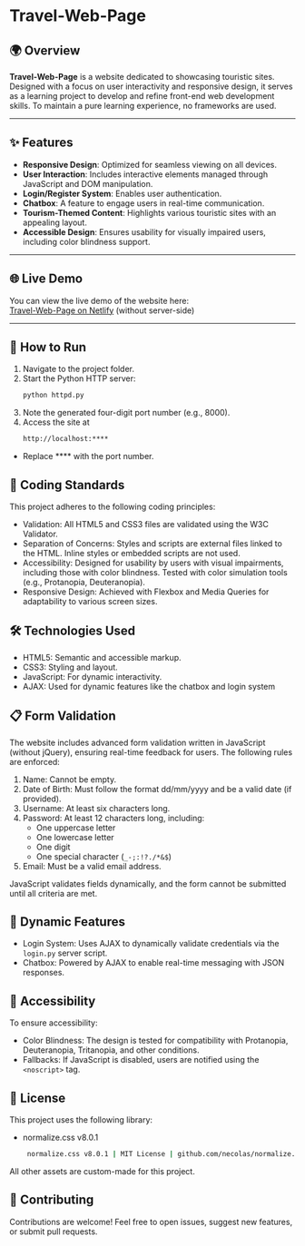 # Travel-Web-Page

## 🌍 Overview

**Travel-Web-Page** is a website dedicated to showcasing touristic sites. Designed with a focus on user interactivity and responsive design, it serves as a learning project to develop and refine front-end web development skills. To maintain a pure learning experience, no frameworks are used.

---

## ✨ Features

- **Responsive Design**: Optimized for seamless viewing on all devices.  
- **User Interaction**: Includes interactive elements managed through JavaScript and DOM manipulation.  
- **Login/Register System**: Enables user authentication.  
- **Chatbox**: A feature to engage users in real-time communication.  
- **Tourism-Themed Content**: Highlights various touristic sites with an appealing layout.  
- **Accessible Design**: Ensures usability for visually impaired users, including color blindness support.  


---

## 🌐 Live Demo

You can view the live demo of the website here:  
[Travel-Web-Page on Netlify](https://travel-goals-page.netlify.app) (without server-side)

---

## 🚀 How to Run

1. Navigate to the project folder.  
2. Start the Python HTTP server:
   ```bash
   python httpd.py
3. Note the generated four-digit port number (e.g., 8000).
4. Access the site at
    ```bash
    http://localhost:****
- Replace **** with the port number.

## 🌟 Coding Standards
This project adheres to the following coding principles:

- Validation: All HTML5 and CSS3 files are validated using the W3C Validator.
- Separation of Concerns: Styles and scripts are external files linked to the HTML. Inline styles or embedded scripts are not used.
- Accessibility: Designed for usability by users with visual impairments, including those with color blindness. Tested with color simulation tools (e.g., Protanopia, Deuteranopia).
- Responsive Design: Achieved with Flexbox and Media Queries for adaptability to various screen sizes.

## 🛠️ Technologies Used
- HTML5: Semantic and accessible markup.
- CSS3: Styling and layout.
- JavaScript: For dynamic interactivity.
- AJAX: Used for dynamic features like the chatbox and login system

## 📋 Form Validation
The website includes advanced form validation written in JavaScript (without jQuery), ensuring real-time feedback for users. The following rules are enforced:

1. Name: Cannot be empty.
2. Date of Birth: Must follow the format dd/mm/yyyy and be a valid date (if provided).
3. Username: At least six characters long.
4. Password: At least 12 characters long, including:
     - One uppercase letter
     - One lowercase letter
     - One digit
     - One special character (`_-;:!?./*&$`)
5. Email: Must be a valid email address.
   
JavaScript validates fields dynamically, and the form cannot be submitted until all criteria are met.

## 🔄 Dynamic Features
- Login System: Uses AJAX to dynamically validate credentials via the `login.py` server script.
- Chatbox: Powered by AJAX to enable real-time messaging with JSON responses.

## 🎨 Accessibility
To ensure accessibility:

- Color Blindness: The design is tested for compatibility with Protanopia, Deuteranopia, Tritanopia, and other conditions.
- Fallbacks: If JavaScript is disabled, users are notified using the `<noscript>` tag.

## 📜 License
This project uses the following library:

- normalize.css v8.0.1
    ```bash
     normalize.css v8.0.1 | MIT License | github.com/necolas/normalize.css 
All other assets are custom-made for this project.

## 🤝 Contributing

Contributions are welcome!
Feel free to open issues, suggest new features, or submit pull requests.
